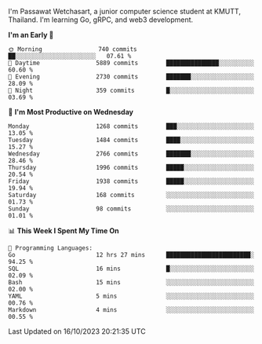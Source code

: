
I'm Passawat Wetchasart, a junior computer science student at KMUTT, Thailand. I'm learning Go, gRPC, and web3 development.



<!--START_SECTION:waka-->
**I'm an Early 🐤** 

```text
🌞 Morning                740 commits         ██░░░░░░░░░░░░░░░░░░░░░░░   07.61 % 
🌆 Daytime                5889 commits        ███████████████░░░░░░░░░░   60.60 % 
🌃 Evening                2730 commits        ███████░░░░░░░░░░░░░░░░░░   28.09 % 
🌙 Night                  359 commits         █░░░░░░░░░░░░░░░░░░░░░░░░   03.69 % 
```
📅 **I'm Most Productive on Wednesday** 

```text
Monday                   1268 commits        ███░░░░░░░░░░░░░░░░░░░░░░   13.05 % 
Tuesday                  1484 commits        ████░░░░░░░░░░░░░░░░░░░░░   15.27 % 
Wednesday                2766 commits        ███████░░░░░░░░░░░░░░░░░░   28.46 % 
Thursday                 1996 commits        █████░░░░░░░░░░░░░░░░░░░░   20.54 % 
Friday                   1938 commits        █████░░░░░░░░░░░░░░░░░░░░   19.94 % 
Saturday                 168 commits         ░░░░░░░░░░░░░░░░░░░░░░░░░   01.73 % 
Sunday                   98 commits          ░░░░░░░░░░░░░░░░░░░░░░░░░   01.01 % 
```


📊 **This Week I Spent My Time On** 

```text
💬 Programming Languages: 
Go                       12 hrs 27 mins      ████████████████████████░   94.25 % 
SQL                      16 mins             █░░░░░░░░░░░░░░░░░░░░░░░░   02.09 % 
Bash                     15 mins             ░░░░░░░░░░░░░░░░░░░░░░░░░   02.00 % 
YAML                     5 mins              ░░░░░░░░░░░░░░░░░░░░░░░░░   00.76 % 
Markdown                 4 mins              ░░░░░░░░░░░░░░░░░░░░░░░░░   00.55 % 
```


 Last Updated on 16/10/2023 20:21:35 UTC
<!--END_SECTION:waka-->

<!--
**markpassawat/markpassawat** is a ✨ _special_ ✨ repository because its `README.md` (this file) appears on your GitHub profile.

Here are some ideas to get you started:

- 🔭 I’m currently working on ...
- 🌱 I’m currently learning ...
- 👯 I’m looking to collaborate on ...
- 🤔 I’m looking for help with ...
- 💬 Ask me about ...
- 📫 How to reach me: ...
- 😄 Pronouns: He/Him
- ⚡ Fun fact: ...
-->
